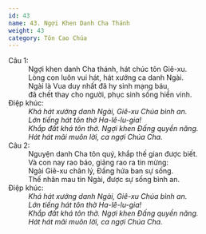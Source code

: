 ```yaml
---
id: 43
name: 43. Ngợi Khen Danh Cha Thánh
weight: 43
category: Tôn Cao Chúa
---
```

<dl><dt>Câu 1:</dt><dd data-verse="1">Ngợi khen danh Cha thánh, hát chúc tôn Giê-xu. <br/>Lòng con luôn vui hát, hát xướng ca danh Ngài. <br/>Ngài là Vua duy nhất đã hy sinh mạng báu, <br/>đã chết thay cho người, phục sinh sống hiển vinh. </dd><dt>Điệp khúc:</dt><dd data-chorus="1"><em>Khá hát xướng danh Ngài, Giê-xu Chúa bình an. <br/>Lớn tiếng hát tôn thờ Ha-lê-lu-gia! <br/>Khắp đất khá tôn thờ. Ngợi khen Đấng quyền năng. <br/>Hát hát mãi muôn lời, ca ngợi Chúa Cha. </em></dd><dt>Câu 2:</dt><dd data-verse="2">Nguyện danh Cha tôn quý, khắp thế gian được biết. <br/>Và con nay rao báo, giảng rao ra tin mừng: <br/>Ngài Giê-xu chân lý, Đấng hứa ban sự sống. <br/>Thế nhân mau tin Ngài, được sự sống bình an. </dd><dt>Điệp khúc:</dt><dd data-chorus="1"><em>Khá hát xướng danh Ngài, Giê-xu Chúa bình an. <br/>Lớn tiếng hát tôn thờ Ha-lê-lu-gia! <br/>Khắp đất khá tôn thờ. Ngợi khen Đấng quyền năng. <br/>Hát hát mãi muôn lời, ca ngợi Chúa Cha. </em></dd></dl>
